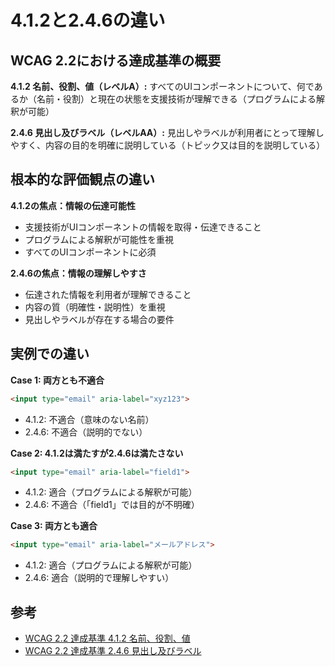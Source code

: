# 4.1.2と2.4.6の違い

## WCAG 2.2における達成基準の概要

**4.1.2 名前、役割、値（レベルA）:** すべてのUIコンポーネントについて、何であるか（名前・役割）と現在の状態を支援技術が理解できる（プログラムによる解釈が可能）

**2.4.6 見出し及びラベル（レベルAA）:** 見出しやラベルが利用者にとって理解しやすく、内容の目的を明確に説明している（トピック又は目的を説明している）

## 根本的な評価観点の違い

**4.1.2の焦点：情報の伝達可能性**
- 支援技術がUIコンポーネントの情報を取得・伝達できること
- プログラムによる解釈が可能性を重視
- すべてのUIコンポーネントに必須

**2.4.6の焦点：情報の理解しやすさ**
- 伝達された情報を利用者が理解できること
- 内容の質（明確性・説明性）を重視
- 見出しやラベルが存在する場合の要件

## 実例での違い

**Case 1: 両方とも不適合**
```html
<input type="email" aria-label="xyz123">
```
- 4.1.2: 不適合（意味のない名前）
- 2.4.6: 不適合（説明的でない）

**Case 2: 4.1.2は満たすが2.4.6は満たさない**
```html
<input type="email" aria-label="field1">
```
- 4.1.2: 適合（プログラムによる解釈が可能）
- 2.4.6: 不適合（「field1」では目的が不明確）

**Case 3: 両方とも適合**
```html
<input type="email" aria-label="メールアドレス">
```
- 4.1.2: 適合（プログラムによる解釈が可能）
- 2.4.6: 適合（説明的で理解しやすい）

## 参考

- [WCAG 2.2 達成基準 4.1.2 名前、役割、値](https://waic.jp/translations/WCAG22/Understanding/name-role-value)
- [WCAG 2.2 達成基準 2.4.6 見出し及びラベル](https://waic.jp/translations/WCAG22/Understanding/headings-and-labels)